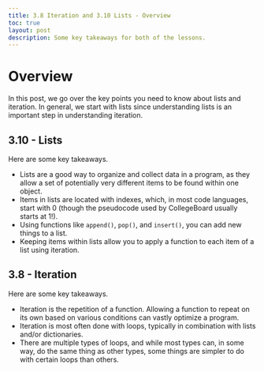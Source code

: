 ```yaml
---
title: 3.8 Iteration and 3.10 Lists - Overview
toc: true
layout: post
description: Some key takeaways for both of the lessons.
---
```


# Overview

In this post, we go over the key points you need to know about lists and iteration. In general, we start with lists since understanding lists is an important step in understanding iteration.

## 3.10 - Lists

Here are some key takeaways.

- Lists are a good way to organize and collect data in a program, as they allow a set of potentially very different items to be found within one object.
- Items in lists are located with indexes, which, in most code languages, start with 0 (though the pseudocode used by CollegeBoard usually starts at 1!).
- Using functions like `append()`, `pop()`, and `insert()`, you can add new things to a list.
- Keeping items within lists allow you to apply a function to each item of a list using iteration.

## 3.8 - Iteration

Here are some key takeaways.

- Iteration is the repetition of a function. Allowing a function to repeat on its own based on various conditions can vastly optimize a program.
- Iteration is most often done with loops, typically in combination with lists and/or dictionaries.
- There are multiple types of loops, and while most types can, in some way, do the same thing as other types, some things are simpler to do with certain loops than others.